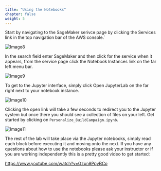 ```yaml
---
title: "Using the Notebooks"
chapter: false
weight: 5
---
```


Start by navigating to the SageMaker serivce page by clicking the Services link in the top navigation bar of the AWS console.`

![Image8](/images/img8.png)

In the search field enter SageMaker and then click for the service when it appears, from the service page click the Notebook Instances link on the far left menu bar.

![Image9](/images/img9.png)

To get to the Jupyter interface, simply click Open JupyterLab on the far right next to your notebook instance.

![Image10](/images/img10.png)

Clicking the open link will take a few seconds to redirect you to the Jupyter system but once there you should see a collection of files on your left. Get started by clicking on ```Personalize_BuildCampaign.ipynb```.

![Image11](/images/img11.png)

The rest of the lab will take place via the Jupyter notebooks, simply read each block before executing it and moving onto the next. If you have any questions about how to use the notebooks please ask your instructor or if you are working independently this is a pretty good video to get started:

https://www.youtube.com/watch?v=Gzun8PpyBCo
